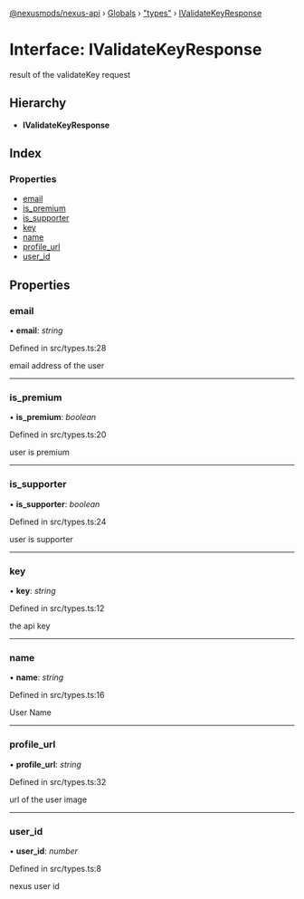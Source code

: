 [@nexusmods/nexus-api](../README.md) › [Globals](../globals.md) › ["types"](../modules/_types_.md) › [IValidateKeyResponse](_types_.ivalidatekeyresponse.md)

# Interface: IValidateKeyResponse

result of the validateKey request

## Hierarchy

* **IValidateKeyResponse**

## Index

### Properties

* [email](_types_.ivalidatekeyresponse.md#email)
* [is_premium](_types_.ivalidatekeyresponse.md#is_premium)
* [is_supporter](_types_.ivalidatekeyresponse.md#is_supporter)
* [key](_types_.ivalidatekeyresponse.md#key)
* [name](_types_.ivalidatekeyresponse.md#name)
* [profile_url](_types_.ivalidatekeyresponse.md#profile_url)
* [user_id](_types_.ivalidatekeyresponse.md#user_id)

## Properties

###  email

• **email**: *string*

Defined in src/types.ts:28

email address of the user

___

###  is_premium

• **is_premium**: *boolean*

Defined in src/types.ts:20

user is premium

___

###  is_supporter

• **is_supporter**: *boolean*

Defined in src/types.ts:24

user is supporter

___

###  key

• **key**: *string*

Defined in src/types.ts:12

the api key

___

###  name

• **name**: *string*

Defined in src/types.ts:16

User Name

___

###  profile_url

• **profile_url**: *string*

Defined in src/types.ts:32

url of the user image

___

###  user_id

• **user_id**: *number*

Defined in src/types.ts:8

nexus user id
